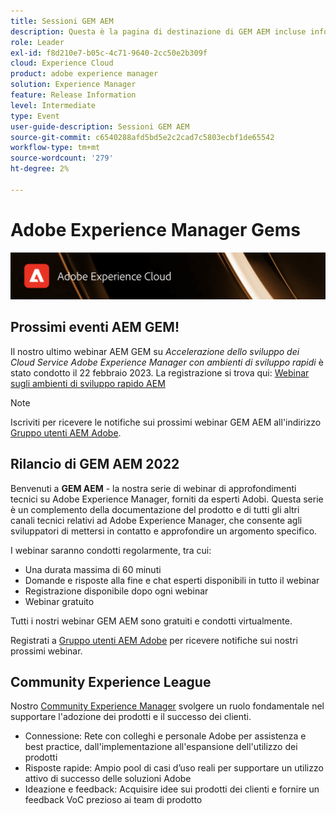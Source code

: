 ```yaml
---
title: Sessioni GEM AEM
description: Questa è la pagina di destinazione di GEM AEM incluse informazioni sulla serie di webinar e sulle informazioni di registrazione, webinar precedenti e in arrivo
role: Leader
exl-id: f8d210e7-b05c-4c71-9640-2cc50e2b309f
cloud: Experience Cloud
product: adobe experience manager
solution: Experience Manager
feature: Release Information
level: Intermediate
type: Event
user-guide-description: Sessioni GEM AEM
source-git-commit: c6540288afd5bd5e2c2cad7c5803ecbf1de65542
workflow-type: tm+mt
source-wordcount: '279'
ht-degree: 2%

---
```


# Adobe Experience Manager Gems

<img alt="Esperienze digitali" src="./assets/ADX_Gems.png"/>

## Prossimi eventi AEM GEM!

<!---  Remove the comment marks, and put the upcoming event in the below table

<table style="max-width: 1214px;">
<tr>
  <td style="vertical-align: top;">
    <a href="https://www.youtube.com/watch?v=f1T9XU9TCJU">
      <img alt="Experience League LIVE Oct 25" src="assets/Oct25_2022_exl_live_banner_web_1920_WebBanner.png">
    </a>
    <div>
      <a href="https://www.youtube.com/watch?v=f1T9XU9TCJU">
        <strong>Deliver the right offer at the right time with decision management</strong>
      </a>
      <br/><em>with Sandra Hausmann, Ben Tepfer, Brandon Poyfair, and Jason Hickey</em>
      <br/><em>October 25, 2022</em>
    </div>
  </td>
</tr>
</table>

--->
Il nostro ultimo webinar AEM GEM su *Accelerazione dello sviluppo dei Cloud Service Adobe Experience Manager con ambienti di sviluppo rapidi* è stato condotto il 22 febbraio 2023.
La registrazione si trova qui: [Webinar sugli ambienti di sviluppo rapido AEM](/help/gems2023/Rapid-Development-Environments.md)

>[!NOTE]
>
> Iscriviti per ricevere le notifiche sui prossimi webinar GEM AEM all&#39;indirizzo [Gruppo utenti AEM Adobe](https://aem-augs.adobe.com/).

## Rilancio di GEM AEM 2022

Benvenuti a **GEM AEM** - la nostra serie di webinar di approfondimenti tecnici su Adobe Experience Manager, forniti da esperti Adobi. Questa serie è un complemento della documentazione del prodotto e di tutti gli altri canali tecnici relativi ad Adobe Experience Manager, che consente agli sviluppatori di mettersi in contatto e approfondire un argomento specifico.

I webinar saranno condotti regolarmente, tra cui:

* Una durata massima di 60 minuti
* Domande e risposte alla fine e chat esperti disponibili in tutto il webinar
* Registrazione disponibile dopo ogni webinar
* Webinar gratuito

Tutti i nostri webinar GEM AEM sono gratuiti e condotti virtualmente.

Registrati a [Gruppo utenti AEM Adobe](https://aem-augs.adobe.com/) per ricevere notifiche sui nostri prossimi webinar.

## Community Experience League

Nostro [Community Experience Manager](https://experienceleaguecommunities.adobe.com/t5/adobe-experience-manager/ct-p/adobe-experience-manager-community) svolgere un ruolo fondamentale nel supportare l&#39;adozione dei prodotti e il successo dei clienti.

* Connessione: Rete con colleghi e personale Adobe per assistenza e best practice, dall&#39;implementazione all&#39;espansione dell&#39;utilizzo dei prodotti
* Risposte rapide: Ampio pool di casi d’uso reali per supportare un utilizzo attivo di successo delle soluzioni Adobe
* Ideazione e feedback: Acquisire idee sui prodotti dei clienti e fornire un feedback VoC prezioso ai team di prodotto


